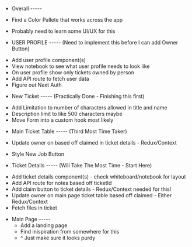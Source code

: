 - Overall -----
- Find a Color Pallete that works across the app
- Probably need to learn some UI/UX for this

- USER PROFILE ----- (Need to implement this before I can add Owner Button)

* Add user profile component(s)
* View notebook to see what user profile needs to look like
* On user profile show only tickets owned by person
* Add API route to fetch user data
* Figure out Next Auth

- New Ticket ----- (Practically Done - Finishing this first)

<!-- * Setup submitFormHandler with the new ticket API -->

- Add Limitation to number of characters allowed in title and name
- Description limit to like 500 characters maybe
- Move Form into a custom hook most likely
  <!-- * Add new ticket component(s) -->
  <!-- * Add API route for adding new ticket -->
  <!-- - View notebook on how new ticket form should look -->
  <!-- - Add Tier Dropdown - Tier C, Tier B, Tier A -->
  <!-- - Figure out of how attach files -->

* Main Ticket Table ----- (Third Most Time Taker)

<!-- * Fetch Owner (from context), Title, Tier, Ticket ID Only -->
<!-- * Add API to fetch ticket data -->

- Update owner on based off claimed in ticket details - Redux/Context
<!-- * Add New Job/ Ticket Button above table on main page -->
- Style New Job Button

* Ticket Details ----- (Will Take The Most Time - Start Here)

- Add ticket details component(s) - check whiteboard/notebook for layout
- Add API route for notes based off ticketId
- Add claim button to ticket details - Redux/Context needed for this!
- Update owner on main page ticket table based off claimed - Either Redux/Context
- Fetch files in ticket

* Main Page -----
  - Add a landing page
  - Find inispiration from somewhere for this
  - ^ Just make sure it looks purdy
